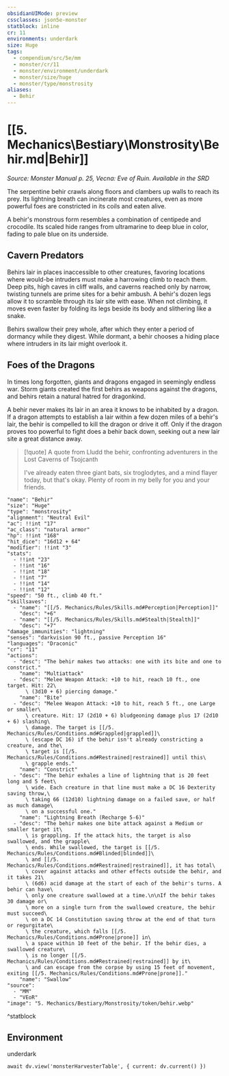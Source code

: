 ```yaml
---
obsidianUIMode: preview
cssclasses: json5e-monster
statblock: inline
cr: 11
environments: underdark
size: Huge
tags:
  - compendium/src/5e/mm
  - monster/cr/11
  - monster/environment/underdark
  - monster/size/huge
  - monster/type/monstrosity
aliases:
  - Behir
---
```

# [[5. Mechanics\Bestiary\Monstrosity\Behir.md|Behir]]
*Source: Monster Manual p. 25, Vecna: Eve of Ruin. Available in the <span title='Systems Reference Document (5.1)'>SRD</span>*

The serpentine behir crawls along floors and clambers up walls to reach its prey. Its lightning breath can incinerate most creatures, even as more powerful foes are constricted in its coils and eaten alive.

A behir's monstrous form resembles a combination of centipede and crocodile. Its scaled hide ranges from ultramarine to deep blue in color, fading to pale blue on its underside.

## Cavern Predators

Behirs lair in places inaccessible to other creatures, favoring locations where would-be intruders must make a harrowing climb to reach them. Deep pits, high caves in cliff walls, and caverns reached only by narrow, twisting tunnels are prime sites for a behir ambush. A behir's dozen legs allow it to scramble through its lair site with ease. When not climbing, it moves even faster by folding its legs beside its body and slithering like a snake.

Behirs swallow their prey whole, after which they enter a period of dormancy while they digest. While dormant, a behir chooses a hiding place where intruders in its lair might overlook it.

## Foes of the Dragons

In times long forgotten, giants and dragons engaged in seemingly endless war. Storm giants created the first behirs as weapons against the dragons, and behirs retain a natural hatred for dragonkind.

A behir never makes its lair in an area it knows to be inhabited by a dragon. If a dragon attempts to establish a lair within a few dozen miles of a behir's lair, the behir is compelled to kill the dragon or drive it off. Only if the dragon proves too powerful to fight does a behir back down, seeking out a new lair site a great distance away.

> [!quote] A quote from Lludd the behir, confronting adventurers in the Lost Caverns of Tsojcanth  
> 
> I've already eaten three giant bats, six troglodytes, and a mind flayer today, but that's okay. Plenty of room in my belly for you and your friends.


```statblock
"name": "Behir"
"size": "Huge"
"type": "monstrosity"
"alignment": "Neutral Evil"
"ac": !!int "17"
"ac_class": "natural armor"
"hp": !!int "168"
"hit_dice": "16d12 + 64"
"modifier": !!int "3"
"stats":
  - !!int "23"
  - !!int "16"
  - !!int "18"
  - !!int "7"
  - !!int "14"
  - !!int "12"
"speed": "50 ft., climb 40 ft."
"skillsaves":
  - "name": "[[/5. Mechanics/Rules/Skills.md#Perception|Perception]]"
    "desc": "+6"
  - "name": "[[/5. Mechanics/Rules/Skills.md#Stealth|Stealth]]"
    "desc": "+7"
"damage_immunities": "lightning"
"senses": "darkvision 90 ft., passive Perception 16"
"languages": "Draconic"
"cr": "11"
"actions":
  - "desc": "The behir makes two attacks: one with its bite and one to constrict."
    "name": "Multiattack"
  - "desc": "Melee Weapon Attack: +10 to hit, reach 10 ft., one target. Hit: 22\
      \ (3d10 + 6) piercing damage."
    "name": "Bite"
  - "desc": "Melee Weapon Attack: +10 to hit, reach 5 ft., one Large or smaller\
      \ creature. Hit: 17 (2d10 + 6) bludgeoning damage plus 17 (2d10 + 6) slashing\
      \ damage. The target is [[/5. Mechanics/Rules/Conditions.md#Grappled|grappled]]\
      \ (escape DC 16) if the behir isn't already constricting a creature, and the\
      \ target is [[/5. Mechanics/Rules/Conditions.md#Restrained|restrained]] until this\
      \ grapple ends."
    "name": "Constrict"
  - "desc": "The behir exhales a line of lightning that is 20 feet long and 5 feet\
      \ wide. Each creature in that line must make a DC 16 Dexterity saving throw,\
      \ taking 66 (12d10) lightning damage on a failed save, or half as much damage\
      \ on a successful one."
    "name": "Lightning Breath (Recharge 5-6)"
  - "desc": "The behir makes one bite attack against a Medium or smaller target it\
      \ is grappling. If the attack hits, the target is also swallowed, and the grapple\
      \ ends. While swallowed, the target is [[/5. Mechanics/Rules/Conditions.md#Blinded|blinded]]\
      \ and [[/5. Mechanics/Rules/Conditions.md#Restrained|restrained]], it has total\
      \ cover against attacks and other effects outside the behir, and it takes 21\
      \ (6d6) acid damage at the start of each of the behir's turns. A behir can have\
      \ only one creature swallowed at a time.\n\nIf the behir takes 30 damage or\
      \ more on a single turn from the swallowed creature, the behir must succeed\
      \ on a DC 14 Constitution saving throw at the end of that turn or regurgitate\
      \ the creature, which falls [[/5. Mechanics/Rules/Conditions.md#Prone|prone]] in\
      \ a space within 10 feet of the behir. If the behir dies, a swallowed creature\
      \ is no longer [[/5. Mechanics/Rules/Conditions.md#Restrained|restrained]] by it\
      \ and can escape from the corpse by using 15 feet of movement, exiting [[/5. Mechanics/Rules/Conditions.md#Prone|prone]]."
    "name": "Swallow"
"source":
  - "MM"
  - "VEoR"
"image": "5. Mechanics/Bestiary/Monstrosity/token/behir.webp"
```
^statblock

## Environment

underdark

```dataviewjs
await dv.view('monsterHarvesterTable', { current: dv.current() })
```
